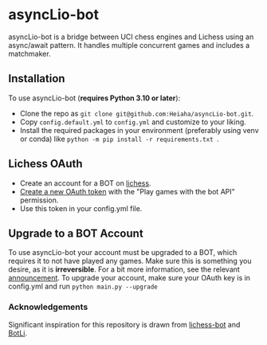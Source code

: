 # asyncLio-bot
asyncLio-bot is a bridge between UCI chess engines and Lichess using an async/await pattern.
It handles multiple concurrent games and includes a matchmaker.

## Installation
To use asyncLio-bot (**requires Python 3.10 or later**):
* Clone the repo as `git clone git@github.com:Heiaha/asyncLio-bot.git`.
* Copy `config.default.yml` to `config.yml` and customize to your liking.
* Install the required packages in your environment (preferably using venv or conda) like `python -m pip install -r requirements.txt
`.

## Lichess OAuth
* Create an account for a BOT on [lichess](https://lichess.org/signup).
* [Create a new OAuth token](https://lichess.org/account/oauth/token/create?scopes%5B%5D=bot:play&description=asyncLio-bot) with the "Play games with the bot API" permission.
* Use this token in your config.yml file.

## Upgrade to a BOT Account
To use asyncLio-bot your account must be upgraded to a BOT, which requires it to not have played any games. 
Make sure this is something you desire, as it is **irreversible**.
For a bit more information, see the relevant [announcement](https://lichess.org/blog/WvDNticAAMu_mHKP/welcome-lichess-bots).
To upgrade your account, make sure your OAuth key is in config.yml and run ```python main.py --upgrade```

### Acknowledgements
Significant inspiration for this repository is drawn from [lichess-bot](https://github.com/ShailChoksi/lichess-bot) and [BotLi](https://github.com/Torom/BotLi).

